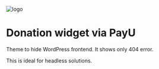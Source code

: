 ![logo](https://realhe.ro/img/logo.svg "Realhe.ro")

# Donation widget via PayU

Theme to hide WordPress frontend. It shows only 404 error.

This is ideal for headless solutions. 

